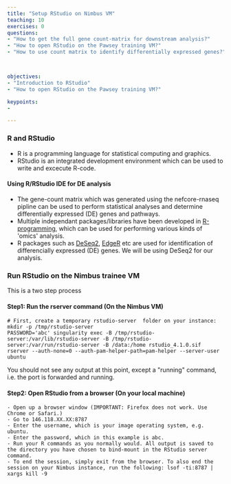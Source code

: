 ```yaml
---
title: "Setup RStudio on Nimbus VM"
teaching: 10
exercises: 0
questions:
- "How to get the full gene count-matrix for downstream analysis?"
- "How to open RStudio on the Pawsey training VM?"
- "How to use count matrix to identify differentially expressed genes?"



objectives:
- "Introduction to RStudio"
- "How to open RStudio on the Pawsey training VM?"

keypoints:
-

---
```


### R and RStudio
- R is a programming language for statistical computing and graphics.
- RStudio is an integrated development environment which can be used to write and excecute R-code.


#### Using R/RStudio IDE for DE analysis
- The gene-count matrix which was generated using the nefcore-rnaseq pipline can be used to perform statistical analyses and determine differentially expressed (DE) genes and pathways.
- Multiple independant packages/libraries have been developed in [R-programming](https://www.r-project.org/), which can be used for performing various kinds of 'omics' analysis. 
- R packages such as [DeSeq2](https://bioconductor.org/packages/release/bioc/html/DESeq2.html), [EdgeR](https://bioconductor.org/packages/release/bioc/html/edgeR.html) etc are used for identification of differencially expressed (DE) genes. We will be using DeSeq2 for our analysis.


### Run RStudio on the Nimbus trainee VM
This is a two step process

#### Step1: Run the rserver command (On the Nimbus VM)
```
# First, create a temporary rstudio-server  folder on your instance:
mkdir -p /tmp/rstudio-server
PASSWORD='abc' singularity exec -B /tmp/rstudio-server:/var/lib/rstudio-server -B /tmp/rstudio-server:/var/run/rstudio-server -B /data:/home rstudio_4.1.0.sif rserver --auth-none=0 --auth-pam-helper-path=pam-helper --server-user ubuntu
```
You should not see any output at this point, except a "running" command, i.e. the port is forwarded and running.

#### Step2: Open RStudio from a browser (On your local machine)
```
- Open up a browser window (IMPORTANT: Firefox does not work. Use Chrome or Safari.)
- Go to 146.118.XX.XX:8787
- Enter the username, which is your image operating system, e.g. ubuntu.
- Enter the password, which in this example is abc.
- Run your R commands as you normally would. All output is saved to the directory you have chosen to bind-mount in the RStudio server command.
- To end the session, simply exit from the browser. To also end the session on your Nimbus instance, run the following: lsof -ti:8787 | xargs kill -9
```

